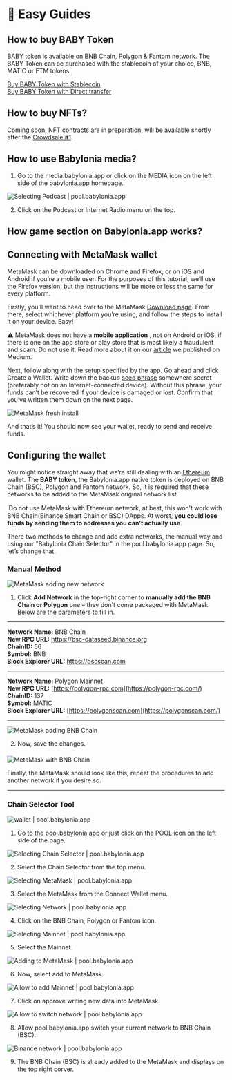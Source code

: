# 🔮 Easy Guides


## How to buy BABY Token
BABY token is available on BNB Chain, Polygon & Fantom network. The BABY Token can be purchased with the stablecoin of your choice, BNB, MATIC or FTM tokens.

[Buy BABY Token with Stablecoin](crowdsale1M1-guide-02.md) <br/>
[Buy BABY Token with Direct transfer](crowdsale1M2-guide-02.md) <br/>





## How to buy NFTs?

Coming soon, NFT contracts are in preparation, will be available shortly after the [Crowdsale #1](https://pool.babylonia.app/Crowdsale1).


## How to use Babylonia media?

1. Go to the media.babylonia.app or click on the MEDIA icon on the left side of the babylonia.app homepage.

![Selecting Podcast | pool.babylonia.app](https://raw.githubusercontent.com/babyloniaapp/docs/52f46aab5425d2ce21f4f61fa642457db107f82a/assets/screenshot/Screenshot_media.babylonia.app_Podcast-01.png)


2. Click on the Podcast or Internet Radio menu on the top.




## How game section on Babylonia.app works?



## Connecting with MetaMask wallet

MetaMask can be downloaded on Chrome and Firefox, or on iOS and Android if you’re a mobile user. For the purposes of this tutorial, we’ll use the Firefox version, but the instructions will be more or less the same for every platform.

Firstly, you’ll want to head over to the MetaMask [Download page](https://metamask.io/download.html). From there, select whichever platform you’re using, and follow the steps to install it on your device. Easy!

:warning: MetaMask does not have a  **mobile application** , not on Android or iOS, if there is one on the app store or play store that is most likely a fraudulent and scam. Do not use it. Read more about it on our [article](https://appbabylonia.medium.com/safety-tips-for-cryptocurrency-users-ver-001-9d5ad2e86632) we published on Medium.

Next, follow along with the setup specified by the app. Go ahead and click Create a Wallet. Write down the backup [seed phrase](https://academy.binance.com/en/glossary/seed-phrase) somewhere secret (preferably not on an Internet-connected device). Without this phrase, your funds can’t be recovered if your device is damaged or lost. Confirm that you’ve written them down on the next page.

![MetaMask fresh install](https://raw.githubusercontent.com/babyloniaapp/docs/ad5394664ed7b14b03a2bd4166cc28f6fdfa99e8/assets/screenshot/Screenshot-MetaMask-01.png)


And that’s it! You should now see your wallet, ready to send and receive funds.




## Configuring the wallet

You might notice straight away that we’re still dealing with an [Ethereum](https://academy.binance.com/en/articles/what-is-ethereum) wallet. The **BABY token**, the Babylonia.app native token is deployed on BNB Chain (BSC), Polygon and Fantom network. So, it is required that these networks to be added to the MetaMask original network list. 


ℹ️Do not use MetaMask with Ethereum network, at best, this won’t work with BNB Chain(Binance Smart Chain or BSC) DApps. At worst, **you could lose funds by sending them to addresses you can’t actually use**.

There two methods to change and add extra networks, the manual way and using our "Babylonia Chain Selector" in the pool.babylonia.app page. So, let’s change that. 

### Manual Method



![MetaMask adding new network](https://raw.githubusercontent.com/babyloniaapp/docs/dcb06a8e293e868759615b41539e223139fb1769/assets/screenshot/Screenshot-MetaMask-02.png)


1. Click **Add Network** in the top-right corner to **manually add the BNB Chain or Polygon** one – they don't come packaged with MetaMask. Below are the parameters to fill in.

---

**Network Name:** BNB Chain \
**New RPC URL:** https://bsc-dataseed.binance.org \
**ChainID:** 56 \
**Symbol:** BNB \
**Block Explorer URL:** https://bscscan.com

---

**Network Name:** Polygon Mainnet \
**New RPC URL:** [https://polygon-rpc.com](https://polygon-rpc.com/) \
**ChainID:** 137 \
**Symbol:** MATIC \
**Block Explorer URL:** [https://polygonscan.com](https://polygonscan.com/)

---

![MetaMask adding BNB Chain](https://raw.githubusercontent.com/babyloniaapp/docs/28e9e653663cb135abbcc2ccb02a5981d8cd9699/assets/screenshot/Screenshot-MetaMask-03.png)



2. Now, save the changes.


####

![MetaMask with BNB Chain](https://raw.githubusercontent.com/babyloniaapp/docs/1bc52d7391d225c0bc46b91fced408ca696fb5cc/assets/screenshot/Screenshot-MetaMask-04.png)

Finally, the MetaMask should look like this, repeat the procedures to add another network if you desire so.

---

### Chain Selector Tool


![wallet | pool.babylonia.app](https://raw.githubusercontent.com/babyloniaapp/docs/main/assets/screenshot/Screenshot_pool.babylonia.app_ChainSelector-02.png)


1. Go to the [pool.babylonia.app](https://pool.babylonia.app/) or just click on the POOL icon on the left side of the page.


![Selecting Chain Selector | pool.babylonia.app](https://raw.githubusercontent.com/babyloniaapp/docs/main/assets/screenshot/Screenshot_pool.babylonia.app_ChainSelector-03.png)


2. Select the Chain Selector from the top menu.


![Selecting MetaMask | pool.babylonia.app](https://raw.githubusercontent.com/babyloniaapp/docs/38f4054a4006841f9bc87e9b7ef2040011945eff/assets/screenshot/Screenshot_pool.babylonia.app_ConnectWallet-02.png)

3. Select the MetaMask from the Connect Wallet menu.


![Selecting Network | pool.babylonia.app](https://raw.githubusercontent.com/babyloniaapp/docs/main/assets/screenshot/Screenshot_pool.babylonia.app_ChainSelector-10.png)

4. Click on the BNB Chain, Polygon or Fantom icon.


![Selecting Mainnet | pool.babylonia.app](https://raw.githubusercontent.com/babyloniaapp/docs/35b6bd07e6d4672365ca6dbf0b1a83bae43eb8ea/assets/screenshot/Screenshot_pool.babylonia.app_ChainSelector-05.png)

5. Select the Mainnet.

![Adding to MetaMask | pool.babylonia.app](https://raw.githubusercontent.com/babyloniaapp/docs/7a2805ac886d7954e01aef7e4ec9f30599863529/assets/screenshot/Screenshot_pool.babylonia.app_ChainSelector-06.png)

6. Now, select add to MetaMask.

![Allow to add Mainnet | pool.babylonia.app](https://raw.githubusercontent.com/babyloniaapp/docs/7bea527dff36a65c0ad0a78fc75543842260e3ce/assets/screenshot/Screenshot_pool.babylonia.app_ChainSelector-07.png)

7. Click on approve writing new data into MetaMask.

![Allow to switch network | pool.babylonia.app](https://raw.githubusercontent.com/babyloniaapp/docs/677dc1d708a5c032931b4b4c3e0977e168c72934/assets/screenshot/Screenshot_pool.babylonia.app_ChainSelector-08.png)

8. Allow pool.babylonia.app switch your current network to BNB Chain (BSC).

![Binance network | pool.babylonia.app](https://raw.githubusercontent.com/babyloniaapp/docs/677dc1d708a5c032931b4b4c3e0977e168c72934/assets/screenshot/Screenshot_pool.babylonia.app_ChainSelector-09.png)

9. The BNB Chain (BSC) is already added to the MetaMask and displays on the top right corver.
